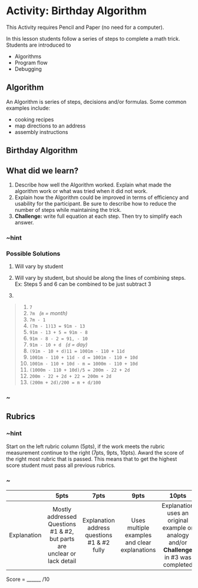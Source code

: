 # Activity: Birthday Algorithm
This Activity requires Pencil and Paper (no need for a computer).

In this lesson students follow a series of steps to complete a math trick. Students are introduced to
* Algorithms
* Program flow
* Debugging

## Algorithm

An Algorithm is series of steps, decisions and/or formulas. Some common examples include:

* cooking recipes
* map directions to an address
* assembly instructions

## Birthday Algorithm

## What did we learn? 

1. Describe how well the Algorithm worked. Explain what made the algorithm work or what was tried when it did not work.
2. Explain how the Algorithm could be improved in terms of efficiency and usability for the participant. Be sure to describe how to reduce the number of steps while maintaining the trick.
3. **Challenge:** write full equation at each step. Then try to simplify each answer. 

### ~hint

### Possible Solutions

1. Will vary by student
2. Will vary by student, but should be along the lines of combining steps. Ex: Steps 5 and 6 can be combined to be just subtract 3

3.

>1. `7`
>2. `7m` &nbsp; *(`m` = month)*
>3. `7m - 1`  
>4. `(7m - 1)13 = 91m - 13` 
>5. `91m - 13 + 5 = 91m - 8`
>6. `91m - 8 - 2 = 91, - 10`
>7. `91m - 10 + d` &nbsp; *(`d` = day)*
>8. `(91m - 10 + d)11 = 1001m - 110 + 11d`
>9. `1001m - 110 + 11d - d = 1001m - 110 + 10d`
>10. `1001m - 110 + 10d - m = 1000m - 110 + 10d`
>11. `(1000m - 110 + 10d)/5 = 200m - 22 + 2d`
>12. `200m - 22 + 2d + 22 = 200m + 2d`
>13. `(200m + 2d)/200 = m + d/100`
### ~

## Rubrics

### ~hint

Start on the left rubric column (5pts), if the work meets the rubric measurement continue to the right (7pts, 9pts, 10pts). Award the score of the right most rubric that is passed. This means that to get the highest score student must pass all previous rubrics.

### ~

|   | 5pts | 7pts | 9pts | 10pts |
|:---:|:---:|:---:|:---:|:---:|
| Explanation | Mostly addressed Questions #1 & #2, but parts are unclear or lack detail | Explanation address questions #1 & #2 fully | Uses multiple examples and clear explanations | Explanation uses an original example or analogy and/or **Challenge** in #3 was completed |

Score = \_\_\_\_\_\_ /10